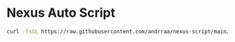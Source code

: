 # Nexus Auto Script

```bash
curl -fsSL https://raw.githubusercontent.com/andrraa/nexus-script/main/nexus.sh | bash